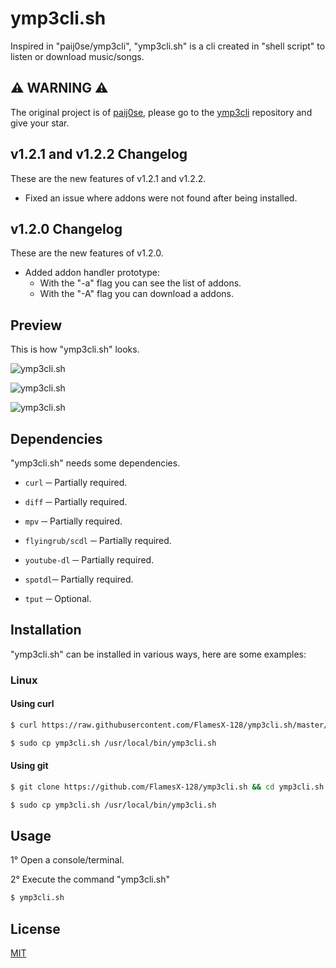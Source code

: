 # **ymp3cli.sh**
Inspired in "paij0se/ymp3cli", "ymp3cli.sh" is a cli created in "shell script" to listen or download music/songs.


## **⚠ WARNING ⚠**
The original project is of [paij0se](https://github.com/paij0se), please go to the [ymp3cli](https://github.com/paij0se/ymp3cli) repository and give your star.


## **v1.2.1 and v1.2.2 Changelog**
These are the new features of v1.2.1 and v1.2.2.

- Fixed an issue where addons were not found after being installed.

## **v1.2.0 Changelog**
These are the new features of v1.2.0.

- Added addon handler prototype:
  + With the "-a" flag you can see the list of addons.
  + With the "-A" flag you can download a addons.

## **Preview**
This is how "ymp3cli.sh" looks.

![ymp3cli.sh](https://user-images.githubusercontent.com/78381898/157584104-1e79fd53-fe68-42d0-96dd-f49ea74e7561.png)

![ymp3cli.sh](https://user-images.githubusercontent.com/78381898/157584199-5bfbfd19-87d7-49f6-ae34-378a20d7455b.png)

![ymp3cli.sh](https://user-images.githubusercontent.com/78381898/157584166-aff18b90-988f-4ed5-aa3b-6b720a5ceac8.png)

## **Dependencies**
"ymp3cli.sh" needs some dependencies.

- `curl` ─ Partially required.
- `diff` ─ Partially required.
- `mpv` ─ Partially required.

- `flyingrub/scdl` ─ Partially required.
- `youtube-dl` ─ Partially required.
- `spotdl`─ Partially required.

- `tput` ─ Optional.


## **Installation**
"ymp3cli.sh" can be installed in various ways, here are some examples:

### **Linux**
#### **Using curl**

```bash
$ curl https://raw.githubusercontent.com/FlamesX-128/ymp3cli.sh/master/ymp3cli.sh --output ymp3cli.sh
```

```bash
$ sudo cp ymp3cli.sh /usr/local/bin/ymp3cli.sh
```

#### **Using git**
```bash
$ git clone https://github.com/FlamesX-128/ymp3cli.sh && cd ymp3cli.sh
```

```bash
$ sudo cp ymp3cli.sh /usr/local/bin/ymp3cli.sh
```


## **Usage**
1° Open a console/terminal.

2° Execute the command "ymp3cli.sh"

```bash
$ ymp3cli.sh
```


## **License**
[MIT](https://choosealicense.com/licenses/mit/)

